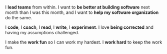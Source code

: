 I **lead teams** from within. I want to **be better at building software** next month
than I was this month, and I want to **help my software organization** do the same.

I **code**, I **coach**, I **read**, I **write**, I **experiment**. I love **being
corrected** and having my assumptions challenged.

I make the **work fun** so I can work my hardest. I **work hard** to keep the
work fun.
